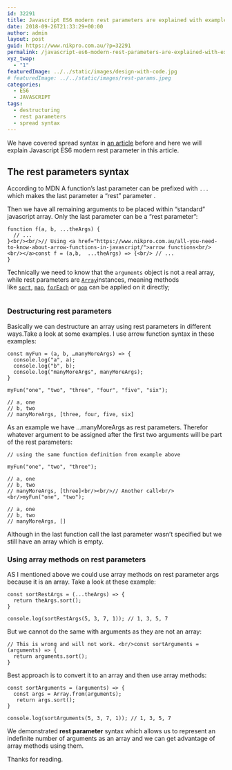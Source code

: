 ```yaml
---
id: 32291
title: Javascript ES6 modern rest parameters are explained with examples
date: 2018-09-26T21:33:29+00:00
author: admin
layout: post
guid: https://www.nikpro.com.au/?p=32291
permalink: /javascript-es6-modern-rest-parameters-are-explained-with-examples/
xyz_twap:
  - "1"
featuredImage: ../../static/images/design-with-code.jpg
# featuredImage: ../../static/images/rest-params.jpeg
categories:
  - ES6
  - JAVASCRIPT
tags:
  - destructuring
  - rest parameters
  - spread syntax
---
```


We have covered spread syntax in [an article](https://www.nikpro.com.au/what-is-spread-syntax-in-es6-and-how-to-use-it/) before and here we will explain Javascript ES6 modern rest parameter in this article.

## The rest parameters syntax

According to MDN A function&#8217;s last parameter can be prefixed with `...`  which makes the last parameter a &#8220;rest&#8221; parameter .

Then we have all remaining arguments to be placed within &#8220;standard&#8221; javascript array. Only the last parameter can be a &#8220;rest parameter&#8221;:

```
function f(a, b, ...theArgs) {
  // ...
}<br/><br/>// Using <a href="https://www.nikpro.com.au/all-you-need-to-know-about-arrow-functions-in-javascript/">arrow functions<br/><br/></a>const f = (a,b,  ...theArgs) => {<br/> // ...
}
```

Technically we need to know that the `arguments` object is not a real array, while rest parameters are [`Array`](https://developer.mozilla.org/en-US/docs/Web/JavaScript/Reference/Global_Objects/Array)instances, meaning methods like [`sort`](https://developer.mozilla.org/en-US/docs/Web/JavaScript/Reference/Global_Objects/Array/sort), [`map`](https://developer.mozilla.org/en-US/docs/Web/JavaScript/Reference/Global_Objects/Array/map), [`forEach`](https://developer.mozilla.org/en-US/docs/Web/JavaScript/Reference/Global_Objects/Array/forEach) or [`pop`](https://developer.mozilla.org/en-US/docs/Web/JavaScript/Reference/Global_Objects/Array/pop) can be applied on it directly;<figure class="wp-block-image">

<img src="https://www.nikpro.com.aurestprams.png" alt="" class="wp-image-32293" srcset="https://testgatsby.localrestprams.png 599w, https://testgatsby.localrestprams-300x182.png 300w" sizes="(max-width: 599px) 100vw, 599px" /> </figure>

### Destructuring rest parameters

Basically we can destructure an array using rest parameters in different ways.Take a look at some examples. I use arrow function syntax in these examples:

```
const myFun = (a, b, …manyMoreArgs) => {
  console.log("a", a);
  console.log("b", b);
  console.log("manyMoreArgs", manyMoreArgs);
}

myFun("one", "two", "three", "four", "five", "six");

// a, one
// b, two
// manyMoreArgs, [three, four, five, six]

```

As an example we have &#8230;manyMoreArgs as rest parameters. Therefor whatever argument to be assigned after the first two arguments will be part of the rest parameters:

```
// using the same function definition from example above

myFun("one", "two", "three");

// a, one
// b, two
// manyMoreArgs, [three]<br/><br/>// Another call<br/><br/>myFun("one", "two");

// a, one
// b, two
// manyMoreArgs, []

```

Although in the last function call the last parameter wasn&#8217;t specified but we still have an array which is empty.

### Using array methods on rest parameters

AS I mentioned above we could use array methods on rest parameter args because it is an array. Take a look at these example:

```
const sortRestArgs = (...theArgs) => {
  return theArgs.sort();
}

console.log(sortRestArgs(5, 3, 7, 1)); // 1, 3, 5, 7
```

But we cannot do the same with arguments as they are not an array:

```
// This is wrong and will not work. <br/>const sortArguments = (arguments) => {
  return arguments.sort();
}
```

Best approach is to convert it to an array and then use array methods:

```
const sortArguments = (arguments) => {
  const args = Array.from(arguments);
   return args.sort();
}

console.log(sortArguments(5, 3, 7, 1)); // 1, 3, 5, 7
```

We demonstrated **rest parameter** syntax which allows us to represent an indefinite number of arguments as an array and we can get advantage of array methods using them.

Thanks for reading.
